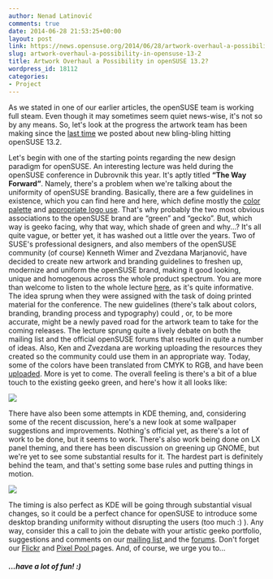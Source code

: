 ```yaml
---
author: Nenad Latinović
comments: true
date: 2014-06-28 21:53:25+00:00
layout: post
link: https://news.opensuse.org/2014/06/28/artwork-overhaul-a-possibility-in-opensuse-13-2/
slug: artwork-overhaul-a-possibility-in-opensuse-13-2
title: Artwork Overhaul a Possibility in openSUSE 13.2?
wordpress_id: 18112
categories:
- Project
---
```


As we stated in one of our earlier articles, the openSUSE team is working full steam. Even though it may sometimes seem quiet news-wise, it's not so by any means. So, let's look at the progress the artwork team has been making since the [last time](https://news.opensuse.org/2014/05/22/what-will-opensuse-13-2-default-wallpaper-look-like/) we posted about new bling-bling hitting openSUSE 13.2.

<!-- more -->
Let's begin with one of the starting points regarding the new design paradigm for openSUSE. An interesting lecture was held during the openSUSE conference in Dubrovnik this year. It's aptly titled **“The Way Forward”**. Namely, there's a problem when we're talking about the uniformity of openSUSE branding. Basically, there are a few guidelines in existence, which you can find here and here, which define mostly the [color palette](https://en.opensuse.org/openSUSE:Artwork_guidelines) and [appropriate logo use](https://en.opensuse.org/openSUSE:Artwork_brand). That's why probably the two most obvious associations to the openSUSE brand are “green” and “gecko”. But, which way is geeko facing, why that way, which shade of green and why...? It's all quite vague, or better yet, it has washed out a little over the years.
Two of SUSE's professional designers, and also members of the openSUSE community (of course) Kenneth Wimer and Zvezdana Marjanović, have decided to create new artwork and branding guidelines to freshen up, modernize and uniform the openSUSE brand, making it good looking, unique and homogenous across the whole product spectrum. You are more than welcome to listen to the whole lecture [here](https://www.youtube.com/watch?v=G-r_ML-MnMo), as it's quite informative. The idea sprung when they were assigned with the task of doing printed material for the conference. The new guidelines (there's talk about colors, branding, branding process and typography) could , or, to be more accurate, might be a newly paved road for the artwork team to take for the coming releases.
The lecture sprung quite a lively debate on both the mailing list and the official openSUSE forums that resulted in quite a number of ideas. Also, Ken and Zvezdana are working uploading the resources they created so the community could use them in an appropriate way. Today, some of the colors have been translated from CMYK to RGB, and have been [uploaded](http://paste.opensuse.org/42467162). More is yet to come. The overall feeling is there's a bit of a blue touch to the existing geeko green, and here's how it all looks like:



![](http://paste.opensuse.org/view/raw/42060848)

There have also been some attempts in KDE theming, and, considering some of the recent discussion, here's a new look at some wallpaper suggestions and improvements. Nothing's official yet, as there's a lot of work to be done, but it seems to work.
There's also work being done on LX panel theming, and there has been discussion on greening up GNOME, but we're yet to see some substantial results for it. The hardest part is definitely behind the team, and that's setting some base rules and putting things in motion.





![](http://opensuse.ethz.ch/13.2/KDE4_pure.png)

The timing is also perfect as KDE will be going through substantial visual changes, so it could be a perfect chance for openSUSE to introduce some desktop branding uniformity without disrupting the users (too much :) ).
Any way, consider this a call to join the debate with your artistic geeko portfolio, suggestions and comments on our [mailing list ](https://en.opensuse.org/openSUSE:Mailing_lists)and the [forums](http://forums.opensuse.org). Don't forget our [Flickr](https://www.flickr.com/groups/opensuse-artwork/) and [Pixel Pool ](https://en.opensuse.org/openSUSE:Pixel_pool)pages. And, of course, we urge you to...


##### ...have a lot of fun! :)
